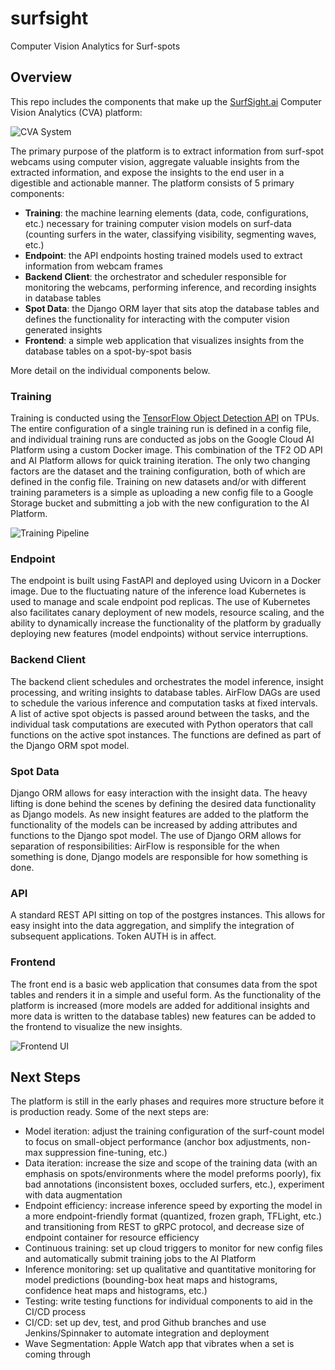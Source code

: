 # surfsight

Computer Vision Analytics for Surf-spots

## Overview

This repo includes the components that make up the [SurfSight.ai](https://surfline.ai) Computer Vision Analytics (CVA) platform: 

![CVA System](https://github.com/SurfSight/blob/master/.github/figures/CVA_System.png "CVA System")

The primary purpose of the platform is to extract information from surf-spot webcams using computer vision, aggregate valuable insights from the extracted information, and expose the insights to the end user in a digestible and actionable manner. The platform consists of 5 primary components:

- **Training**: the machine learning elements (data, code, configurations, etc.) necessary for training computer vision models on surf-data (counting surfers in the water, classifying visibility, segmenting waves, etc.)
- **Endpoint**: the API endpoints hosting trained models used to extract information from webcam frames
- **Backend Client**: the orchestrator and scheduler responsible for monitoring the webcams, performing inference, and recording insights in database tables 
- **Spot Data**: the Django ORM layer that sits atop the database tables and defines the functionality for interacting with the computer vision generated insights
- **Frontend**: a simple web application that visualizes insights from the database tables on a spot-by-spot basis

More detail on the individual components below.

### Training

Training is conducted using the [TensorFlow Object Detection API](https://github.com/tensorflow/models/tree/master/research/object_detection) on TPUs. The entire configuration of a single training run is defined in a config file, and individual training runs are conducted as jobs on the Google Cloud AI Platform using a custom Docker image. This combination of the TF2 OD API and AI Platform allows for quick training iteration. The only two changing factors are the dataset and the training configuration, both of which are defined in the config file. Training on new datasets and/or with different training parameters is a simple as uploading a new config file to a Google Storage bucket and submitting a job with the new configuration to the AI Platform.

![Training Pipeline](https://github.com/SurfSight/blob/master/.github/figures/Training_Pipeline.png "Training Pipeline")

### Endpoint

The endpoint is built using FastAPI and deployed using Uvicorn in a Docker image. Due to the fluctuating nature of the inference load Kubernetes is used to manage and scale endpoint pod replicas. The use of Kubernetes also facilitates canary deployment of new models, resource scaling, and the ability to dynamically increase the functionality of the platform by gradually deploying new features (model endpoints) without service interruptions.

### Backend Client

The backend client schedules and orchestrates the model inference, insight processing, and writing insights to database tables. AirFlow DAGs are used to schedule the various inference and computation tasks at fixed intervals. A list of active spot objects is passed around between the tasks, and the individual task computations are executed with Python operators that call functions on the active spot instances. The functions are defined as part of the Django ORM spot model.

### Spot Data

Django ORM allows for easy interaction with the insight data. The heavy lifting is done behind the scenes by defining the desired data functionality as Django models. As new insight features are added to the platform the functionality of the models can be increased by adding attributes and functions to the Django spot model. The use of Django ORM allows for separation of responsibilities: AirFlow is responsible for the when something is done, Django models are responsible for how something is done.

### API

A standard REST API sitting on top of the postgres instances. This allows for easy insight into the data aggregation, and simplify the integration of subsequent applications. Token AUTH is in affect. 

### Frontend

The front end is a basic web application that consumes data from the spot tables and renders it in a simple and useful form. As the functionality of the platform is increased (more models are added for additional insights and more data is written to the database tables) new features can be added to the frontend to visualize the new insights.

![Frontend UI](https://github.com/SurfSight/blob/master/.github/figures/Frontend_UI.png "Frontend UI")

## Next Steps

The platform is still in the early phases and requires more structure before it is production ready. Some of the next steps are:

- Model iteration: adjust the training configuration of the surf-count model to focus on small-object performance (anchor box adjustments, non-max suppression fine-tuning, etc.)
- Data iteration: increase the size and scope of the training data (with an emphasis on spots/environments where the model preforms poorly), fix bad annotations (inconsistent boxes, occluded surfers, etc.), experiment with data augmentation
- Endpoint efficiency: increase inference speed by exporting the model in a more endpoint-friendly format (quantized, frozen graph, TFLight, etc.) and transitioning from REST to gRPC protocol, and decrease size of endpoint container for resource efficiency
- Continuous training: set up cloud triggers to monitor for new config files and automatically submit training jobs to the AI Platform
- Inference monitoring: set up qualitative and quantitative monitoring for model predictions (bounding-box heat maps and histograms, confidence heat maps and histograms, etc.)
- Testing: write testing functions for individual components to aid in the CI/CD process
- CI/CD: set up dev, test, and prod Github branches and use Jenkins/Spinnaker to automate integration and deployment
- Wave Segmentation: Apple Watch app that vibrates when a set is coming through
